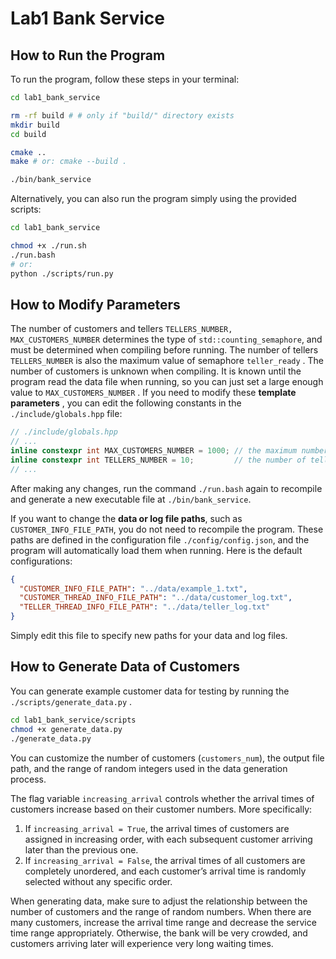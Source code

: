 # Lab1 Bank Service

## How to Run the Program

To run the program, follow these steps in your terminal:

```bash
cd lab1_bank_service

rm -rf build # # only if "build/" directory exists
mkdir build
cd build

cmake ..
make # or: cmake --build .

./bin/bank_service
```

Alternatively, you can also run the program simply using the provided scripts:

```bash
cd lab1_bank_service

chmod +x ./run.sh
./run.bash
# or:
python ./scripts/run.py
```

## How to Modify Parameters

The number of customers and tellers `TELLERS_NUMBER, MAX_CUSTOMERS_NUMBER` determines the type of `std::counting_semaphore`, and must be determined when compiling before running. The number of tellers `TELLERS_NUMBER` is also the maximum value of semaphore `teller_ready` . The number of customers is unknown when compiling. It is known until the program read the data file when running, so you can just set a large enough value to `MAX_CUSTOMERS_NUMBER` . If you need to modify these **template parameters** , you can edit the following constants in the `./include/globals.hpp` file:

```cpp
// ./include/globals.hpp
// ...
inline constexpr int MAX_CUSTOMERS_NUMBER = 1000; // the maximum number of customers
inline constexpr int TELLERS_NUMBER = 10;         // the number of tellers
// ...
```

After making any changes, run the command `./run.bash` again to recompile and generate a new executable file at `./bin/bank_service`.

If you want to change the **data or log file paths**, such as `CUSTOMER_INFO_FILE_PATH`, you do not need to recompile the program. These paths are defined in the configuration file `./config/config.json`, and the program will automatically load them when running. Here is the default configurations:

```json
{
  "CUSTOMER_INFO_FILE_PATH": "../data/example_1.txt",
  "CUSTOMER_THREAD_INFO_FILE_PATH": "../data/customer_log.txt",
  "TELLER_THREAD_INFO_FILE_PATH": "../data/teller_log.txt"
}
```

Simply edit this file to specify new paths for your data and log files.

## How to Generate Data of Customers

You can generate example customer data for testing by running the `./scripts/generate_data.py` .

```bash
cd lab1_bank_service/scripts
chmod +x generate_data.py
./generate_data.py
```

You can customize the number of customers (`customers_num`), the output file path, and the range of random integers used in the data generation process.

The flag variable `increasing_arrival` controls whether the arrival times of customers increase based on their customer numbers. More specifically:

1. If `increasing_arrival = True`, the arrival times of customers are assigned in increasing order, with each subsequent customer arriving later than the previous one.
2. If `increasing_arrival = False`, the arrival times of all customers are completely unordered, and each customer’s arrival time is randomly selected without any specific order.

When generating data, make sure to adjust the relationship between the number of customers and the range of random numbers. When there are many customers, increase the arrival time range and decrease the service time range appropriately. Otherwise, the bank will be very crowded, and customers arriving later will experience very long waiting times.
